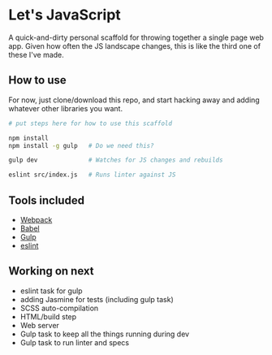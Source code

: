 # Let's JavaScript

A quick-and-dirty personal scaffold for throwing together a single
page web app. Given how often the JS landscape changes, this is
like the third one of these I've made.

## How to use

For now, just clone/download this repo, and start hacking away and
adding whatever other libraries you want. 

```bash
# put steps here for how to use this scaffold

npm install
npm install -g gulp   # Do we need this?

gulp dev              # Watches for JS changes and rebuilds 

eslint src/index.js   # Runs linter against JS
```

## Tools included

* [Webpack](https://github.com/webpack/webpack)
* [Babel](http://babeljs.io/)
* [Gulp](http://gulpjs.com)
* [eslint](http://eslint.org/)

## Working on next

* eslint task for gulp
* adding Jasmine for tests (including gulp task)
* SCSS auto-compilation
* HTML/build step
* Web server
* Gulp task to keep all the things running during dev
* Gulp task to run linter and specs
